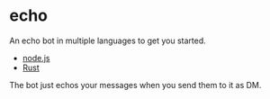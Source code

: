 # echo
An echo bot in multiple languages to get you started.

- [node.js](./nodejs)
- [Rust](./rust)


The bot just echos your messages when you send them to it as DM.
